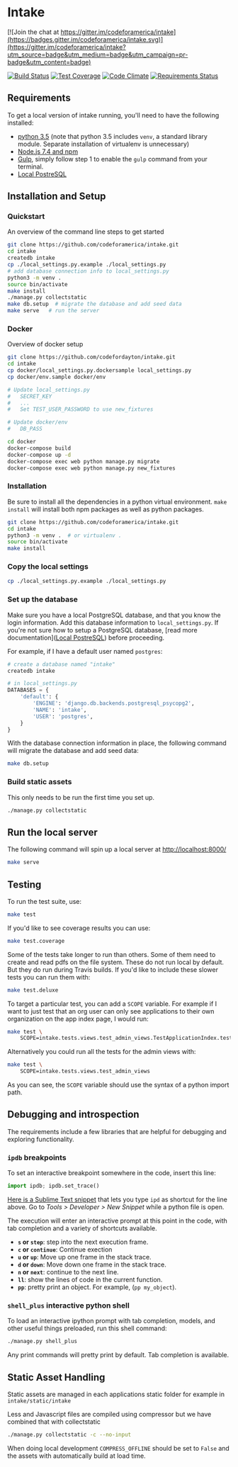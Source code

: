 # Intake

[![Join the chat at https://gitter.im/codeforamerica/intake](https://badges.gitter.im/codeforamerica/intake.svg)](https://gitter.im/codeforamerica/intake?utm_source=badge&utm_medium=badge&utm_campaign=pr-badge&utm_content=badge)

[![Build Status](https://travis-ci.org/codeforamerica/intake.svg?branch=master)](https://travis-ci.org/codeforamerica/intake) [![Test Coverage](https://codeclimate.com/github/codeforamerica/intake/badges/coverage.svg)](https://codeclimate.com/github/codeforamerica/intake/coverage) [![Code Climate](https://codeclimate.com/github/codeforamerica/intake/badges/gpa.svg)](https://codeclimate.com/github/codeforamerica/intake) 
[![Requirements Status](https://requires.io/github/codeforamerica/intake/requirements.svg?branch=master)](https://requires.io/github/codeforamerica/intake/requirements/?branch=master)

## Requirements
To get a local version of intake running, you'll need to have the following installed:
*   [python 3.5](https://github.com/codeforamerica/howto/blob/master/Python-Virtualenv.md) (note that python 3.5 includes `venv`, a standard library module. Separate installation of virtualenv is unnecessary)
*   [Node.js 7.4 and npm](https://github.com/codeforamerica/howto/blob/master/Node.js.md)
*   [Gulp](https://github.com/gulpjs/gulp/blob/master/docs/getting-started.md), simply follow step 1 to enable the `gulp` command from your terminal.
*   [Local PostreSQL](https://github.com/codeforamerica/howto/blob/master/PostgreSQL.md)

## Installation and Setup

### Quickstart

An overview of the command line steps to get started
```sh
git clone https://github.com/codeforamerica/intake.git
cd intake
createdb intake
cp ./local_settings.py.example ./local_settings.py
# add database connection info to local_settings.py
python3 -m venv .
source bin/activate
make install
./manage.py collectstatic
make db.setup  # migrate the database and add seed data
make serve   # run the server
```

### Docker

Overview of docker setup
```sh
git clone https://github.com/codefordayton/intake.git
cd intake
cp docker/local_settings.py.dockersample local_settings.py
cp docker/env.sample docker/env

# Update local_settings.py
#   SECRET_KEY
#   ...
#   Set TEST_USER_PASSWORD to use new_fixtures

# Update docker/env
#   DB_PASS

cd docker
docker-compose build
docker-compose up -d
docker-compose exec web python manage.py migrate
docker-compose exec web python manage.py new_fixtures

```

### Installation

Be sure to install all the dependencies in a python virtual environment. `make install` will install both npm packages as well as python packages.

```sh
git clone https://github.com/codeforamerica/intake.git
cd intake
python3 -m venv .  # or virtualenv .
source bin/activate
make install
```

### Copy the local settings

```sh
cp ./local_settings.py.example ./local_settings.py
```


### Set up the database

Make sure you have a local PostgreSQL database, and that you know the login information. Add this database information to `local_settings.py`. If you're not sure how to setup a PostgreSQL database, [read more documentation]([Local PostreSQL](https://github.com/codeforamerica/howto/blob/master/PostgreSQL.md)) before proceeding.

For example, if I have a default user named `postgres`:

```sh
# create a database named "intake"
createdb intake
```

```python
# in local_settings.py
DATABASES = {
    'default': {
        'ENGINE': 'django.db.backends.postgresql_psycopg2',
        'NAME': 'intake',
        'USER': 'postgres',
    }
}
```


With the database connection information in place, the following command will migrate the database and add seed data:

```sh
make db.setup
```


### Build static assets

This only needs to be run the first time you set up.

```sh
./manage.py collectstatic
```

## Run the local server

The following command will spin up a local server at [http://localhost:8000/](http://localhost:8000/)

```sh
make serve
```

## Testing

To run the test suite, use:
```sh
make test
```


If you'd like to see coverage results you can use:
```sh
make test.coverage
```

Some of the tests take longer to run than others. Some of them need to create and read pdfs on the file system. These do not run local by default. But they do run during Travis builds. If you'd like to include these slower tests you can run them with:

```sh
make test.deluxe
```

To target a particular test, you can add a `SCOPE` variable. For example if I want to just test that an org user can only see applications to their own organization on the app index page, I would run:
```sh
make test \
    SCOPE=intake.tests.views.test_admin_views.TestApplicationIndex.test_that_org_user_can_only_see_apps_to_own_org
```

Alternatively you could run all the tests for the admin views with:

```sh
make test \
    SCOPE=intake.tests.views.test_admin_views
```

As you can see, the `SCOPE` variable should use the syntax of a python import path.

## Debugging and introspection

The requirements include a few libraries that are helpful for debugging and exploring functionality.


### `ipdb` breakpoints
To set an interactive breakpoint somewhere in the code, insert this line:

```python
import ipdb; ipdb.set_trace()
```

[Here is a Sublime Text snippet](https://gist.github.com/bengolder/f18d7aa10d3119381ead2a4b3ca7247a) that lets you type `ipd` as shortcut for the line above. Go to _Tools > Developer > New Snippet_ while a python file is open.

The execution will enter an interactive prompt at this point in the code, with tab completion and a variety of shortcuts available.

- **`s` or `step`**: step into the next execution frame.
- **`c` or `continue`**: Continue exection
- **`u` or `up`**: Move up one frame in the stack trace.
- **`d` or `down`**: Move down one frame in the stack trace.
- **`n` or `next`**: continue to the next line.
- **`ll`**: show the lines of code in the current function.
- **`pp`**: pretty print an object. For example, (`pp my_object`).

### `shell_plus` interactive python shell

To load an interactive ipython prompt with tab completion, models, and other useful things preloaded, run this shell command:

```sh
./manage.py shell_plus
```

Any print commands will pretty print by default. Tab completion is available.


## Static Asset Handling

Static assets are managed in each applications static folder for example in `intake/static/intake`

Less and Javascript files are compiled using compressor but we have combined that with collectstatic

```sh
./manage.py collectstatic -c --no-input
```

When doing local development `COMPRESS_OFFLINE` should be set to `False` and the assets with automatically build at load time.
